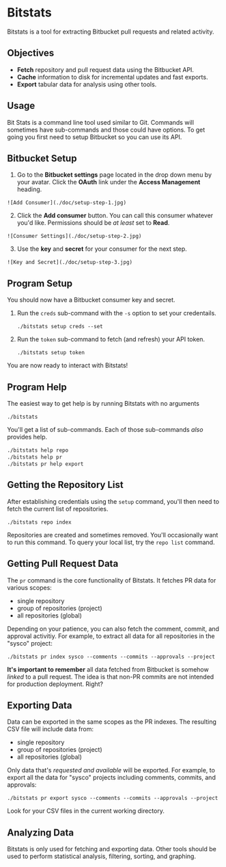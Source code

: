 # Bitstats
Bitstats is a tool for extracting Bitbucket pull requests and related activity.

## Objectives

  - **Fetch** repository and pull request data using the Bitbucket API.
  - **Cache** information to disk for incremental updates and fast exports.
  - **Export** tabular data for analysis using other tools.

## Usage
Bit Stats is a command line tool used similar to Git. Commands will sometimes have sub-commands and those could have options. To get going you first need to setup Bitbucket so you can use its API.

## Bitbucket Setup
  1. Go to the **Bitbucket settings** page located in the drop down menu by your avatar. Click the **OAuth** link under the **Access Management** heading.

    ![Add Consumer](./doc/setup-step-1.jpg)

  2. Click the **Add consumer** button. You can call this consumer whatever you'd like. Permissions should be *at least* set to **Read**.

    ![Consumer Settings](./doc/setup-step-2.jpg)

  3. Use the **key** and **secret** for your consumer for the next step.

    ![Key and Secret](./doc/setup-step-3.jpg)

## Program Setup
You should now have a Bitbucket consumer key and secret. 

  1. Run the `creds` sub-command with the `-s` option to set your credentails.

         ./bitstats setup creds --set
         
  2. Run the `token` sub-command to fetch (and refresh) your API token.

         ./bitstats setup token

You are now ready to interact with Bitstats!

## Program Help
The easiest way to get help is by running Bitstats with no arguments

    ./bitstats

You'll get a list of sub-commands. Each of those sub-commands *also* provides help.

    ./bitstats help repo
    ./bitstats help pr
    ./bitstats pr help export

## Getting the Repository List
After establishing credentials using the `setup` command, you'll then need to fetch the current list of repositories.

    ./bitstats repo index

Repositories are created and sometimes removed. You'll occasionally want to run this command. To query your local list, try the `repo list` command.

## Getting Pull Request Data
The `pr` command is the core functionality of Bitstats. It fetches PR data for various scopes:

 - single repository
 - group of repositories (project)
 - all repositories (global)

Depending on your patience, you can also fetch the comment, commit, and approval activitiy. For example, to extract all data for all repositories in the "sysco" project:

    ./bitstats pr index sysco --comments --commits --approvals --project

**It's important to remember** all data fetched from Bitbucket is somehow *linked* to a pull request. The idea is that non-PR commits are not intended for production deployment. Right?

## Exporting Data
Data can be exported in the same scopes as the PR indexes. The resulting CSV file will include data from:

 - single repository
 - group of repositories (project)
 - all repositories (global)

Only data that's *requested and available* will be exported. For example, to export all the data for "sysco" projects including comments, commits, and approvals:

    ./bitstats pr export sysco --comments --commits --approvals --project

Look for your CSV files in the current working directory. 

## Analyzing Data
Bitstats is only used for fetching and exporting data. Other tools should be used to perform statistical analysis, filtering, sorting, and graphing.
